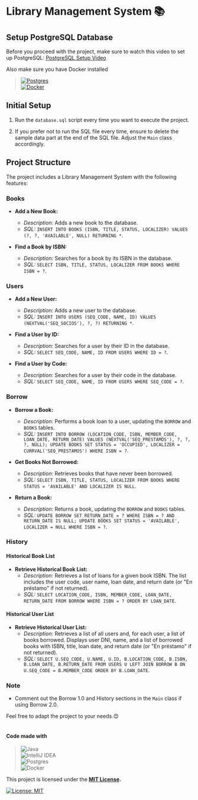 # Library Management System 📚

## Setup PostgreSQL Database

Before you proceed with the project, make sure to watch this video to set up PostgreSQL: [PostgreSQL Setup Video](https://www.youtube.com/watch?v=RdPYA-wDhTA)

Also make sure you have Docker installed

> [![Postgres](https://img.shields.io/badge/postgres-%23316192.svg?style=for-the-badge&logo=postgresql&logoColor=white)](https://www.youtube.com/watch?v=RdPYA-wDhTA)</br>
> [![Docker](https://img.shields.io/badge/docker-%230db7ed.svg?style=for-the-badge&logo=docker&logoColor=white)
](https://www.docker.com)

## Initial Setup

1. Run the `database.sql` script every time you want to execute the project.

2. If you prefer not to run the SQL file every time, ensure to delete the sample data part at the end of the SQL file. Adjust the `Main` class accordingly.

## Project Structure

The project includes a Library Management System with the following features:

### Books

- **Add a New Book:**
    - *Description:* Adds a new book to the database.
    - *SQL:* `INSERT INTO BOOKS (ISBN, TITLE, STATUS, LOCALIZER) VALUES (?, ?, 'AVAILABLE', NULL) RETURNING *`.

- **Find a Book by ISBN:**
    - *Description:* Searches for a book by its ISBN in the database.
    - *SQL:* `SELECT ISBN, TITLE, STATUS, LOCALIZER FROM BOOKS WHERE ISBN = ?`.

### Users

- **Add a New User:**
    - *Description:* Adds a new user to the database.
    - *SQL:* `INSERT INTO USERS (SEQ_CODE, NAME, ID) VALUES (NEXTVAL('SEQ_SOCIOS'), ?, ?) RETURNING *`.

- **Find a User by ID:**
    - *Description:* Searches for a user by their ID in the database.
    - *SQL:* `SELECT SEQ_CODE, NAME, ID FROM USERS WHERE ID = ?`.

- **Find a User by Code:**
    - *Description:* Searches for a user by their code in the database.
    - *SQL:* `SELECT SEQ_CODE, NAME, ID FROM USERS WHERE SEQ_CODE = ?`.

### Borrow

- **Borrow a Book:**
    - *Description:* Performs a book loan to a user, updating the `BORROW` and `BOOKS` tables.
    - *SQL:* `INSERT INTO BORROW (LOCATION_CODE, ISBN, MEMBER_CODE, LOAN_DATE, RETURN_DATE) VALUES (NEXTVAL('SEQ_PRESTAMOS'), ?, ?, ?, NULL); UPDATE BOOKS SET STATUS = 'OCCUPIED', LOCALIZER = CURRVAL('SEQ_PRESTAMOS') WHERE ISBN = ?`.

- **Get Books Not Borrowed:**
    - *Description:* Retrieves books that have never been borrowed.
    - *SQL:* `SELECT ISBN, TITLE, STATUS, LOCALIZER FROM BOOKS WHERE STATUS = 'AVAILABLE' AND LOCALIZER IS NULL`.

- **Return a Book:**
    - *Description:* Returns a book, updating the `BORROW` and `BOOKS` tables.
    - *SQL:* `UPDATE BORROW SET RETURN_DATE = ? WHERE ISBN = ? AND RETURN_DATE IS NULL; UPDATE BOOKS SET STATUS = 'AVAILABLE', LOCALIZER = NULL WHERE ISBN = ?`.

### History

#### Historical Book List

- **Retrieve Historical Book List:**
    - *Description:* Retrieves a list of loans for a given book ISBN. The list includes the user code, user name, loan date, and return date (or "En préstamo" if not returned).
    - *SQL:* `SELECT LOCATION_CODE, ISBN, MEMBER_CODE, LOAN_DATE, RETURN_DATE FROM BORROW WHERE ISBN = ? ORDER BY LOAN_DATE`.

#### Historical User List

- **Retrieve Historical User List:**
    - *Description:* Retrieves a list of all users and, for each user, a list of books borrowed. Displays user DNI, name, and a list of borrowed books with ISBN, title, loan date, and return date (or "En préstamo" if not returned).
    - *SQL:* `SELECT U.SEQ_CODE, U.NAME, U.ID, B.LOCATION_CODE, B.ISBN, B.LOAN_DATE, B.RETURN_DATE FROM USERS U LEFT JOIN BORROW B ON U.SEQ_CODE = B.MEMBER_CODE ORDER BY B.LOAN_DATE`.

### Note

- Comment out the Borrow 1.0 and History sections in the `Main` class if using Borrow 2.0.

Feel free to adapt the project to your needs.😊
</br></br>

#### Code made with

> ![Java](https://img.shields.io/badge/Java-ED8B00?style=for-the-badge&logo=openjdk&logoColor=black) </br>
> ![IntelliJ IDEA](https://img.shields.io/badge/IntelliJIDEA-000000.svg?style=for-the-badge&logo=intellij-idea&logoColor=white) </br>
> ![Postgres](https://img.shields.io/badge/postgres-%23316192.svg?style=for-the-badge&logo=postgresql&logoColor=white)</br>
> ![Docker](https://img.shields.io/badge/docker-%230db7ed.svg?style=for-the-badge&logo=docker&logoColor=white)

This project is licensed under the **[MIT License](https://opensource.org/license/mit/).**

[![License: MIT](https://img.shields.io/badge/License-MIT-yellow.svg)](https://opensource.org/licenses/MIT)
